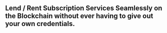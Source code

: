 ## Lend / Rent Subscription Services Seamlessly on the Blockchain without ever having to give out your own credentials.
